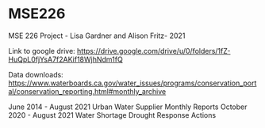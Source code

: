 # MSE226
MSE 226 Project - Lisa Gardner and Alison Fritz- 2021

Link to google drive: https://drive.google.com/drive/u/0/folders/1fZ-HuQpL0fjYsA7f2AKif18WjhNdm1fQ

Data downloads: https://www.waterboards.ca.gov/water_issues/programs/conservation_portal/conservation_reporting.html#monthly_archive

June 2014 - August 2021 Urban Water Supplier Monthly Reports 
October 2020 - August 2021 Water Shortage Drought Response Actions 


